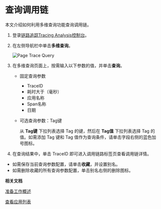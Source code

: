 # 查询调用链

本文介绍如何利用多维查询功能查询调用链。

1.  登录[链路追踪Tracing Analysis控制台](https://tracing.console.aliyun.com/)。

2.  在左侧导航栏中单击**多维查询**。

    ![Page Trace Query](https://static-aliyun-doc.oss-accelerate.aliyuncs.com/assets/img/zh-CN/3045329061/p53848.png)

3.  在多维查询页面上，按需输入以下参数的值，并单击**查询**。

    -   固定查询参数

        -   TraceID
        -   耗时大于（毫秒）
        -   应用名称
        -   Span名称
        -   日期
    -   可选查询参数：Tag键

        从 **Tag键** 下拉列表选择 Tag 的键，然后在 **Tag值** 下拉列表选择 Tag 的值。如需添加 Tag 键和 Tag 值作为查询条件，请单击字段右侧的蓝色加号图标。

4.  在查询结果中，单击 TraceID 即可进入调用链路标签页查看调用链详情。


-   如需保存当前查询参数配置，请单击**收藏**，并设置别名。
-   如需删除收藏的所有查询参数配置，单击别名右侧的删除图标。

**相关文档**  


[准备工作概述](/cn.zh-CN/准备工作/准备工作概述.md)

[查看应用列表](/cn.zh-CN/控制台操作/应用管理/查看应用列表.md)


